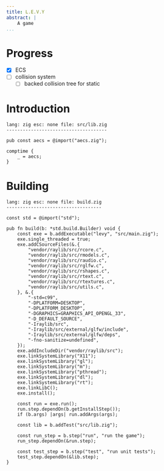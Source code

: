```yaml
---
title: L.E.V.Y
abstract: |
    A game
...
```


# Progress

- [x] ECS
- [ ] collision system
  - [ ] backed collision tree for static

# Introduction

    lang: zig esc: none file: src/lib.zig
    -------------------------------------

    pub const aecs = @import("aecs.zig");

    comptime {
        _ = aecs;
    }

# Building

    lang: zig esc: none file: build.zig
    -----------------------------------

    const std = @import("std");

    pub fn build(b: *std.build.Builder) void {
        const exe = b.addExecutable("levy", "src/main.zig");
        exe.single_threaded = true;
        exe.addCSourceFiles(&.{
            "vendor/raylib/src/rcore.c",
            "vendor/raylib/src/rmodels.c",
            "vendor/raylib/src/raudio.c",
            "vendor/raylib/src/rglfw.c",
            "vendor/raylib/src/rshapes.c",
            "vendor/raylib/src/rtext.c",
            "vendor/raylib/src/rtextures.c",
            "vendor/raylib/src/utils.c",
        }, &.{
            "-std=c99",
            "-DPLATFORM=DESKTOP",
            "-DPLATFORM_DESKTOP",
            "-DGRAPHICS=GRAPHICS_API_OPENGL_33",
            "-D_DEFAULT_SOURCE",
            "-Iraylib/src",
            "-Iraylib/src/external/glfw/include",
            "-Iraylib/src/external/glfw/deps",
            "-fno-sanitize=undefined",
        });
        exe.addIncludeDir("vendor/raylib/src");
        exe.linkSystemLibrary("X11");
        exe.linkSystemLibrary("gl");
        exe.linkSystemLibrary("m");
        exe.linkSystemLibrary("pthread");
        exe.linkSystemLibrary("dl");
        exe.linkSystemLibrary("rt");
        exe.linkLibC();
        exe.install();

        const run = exe.run();
        run.step.dependOn(b.getInstallStep());
        if (b.args) |args| run.addArgs(args);

        const lib = b.addTest("src/lib.zig");

        const run_step = b.step("run", "run the game");
        run_step.dependOn(&run.step);

        const test_step = b.step("test", "run unit tests");
        test_step.dependOn(&lib.step);
    }
